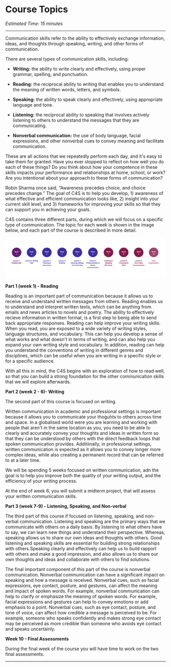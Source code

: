 # Course Topics
*Estimated Time: 15 minutes* 

---

Communication skills refer to the ability to effectively exchange information, ideas, and thoughts through speaking, writing, and other forms of communication.

There are several types of communication skills, including:
- **Writing:** the ability to write clearly and effectively, using proper grammar, spelling, and punctuation.

- **Reading:** the reciprocal ability to writing that enables you to understand the meaning of written words, letters, and symbols.
 
- **Speaking:** the ability to speak clearly and effectively, using appropriate language and tone.

- **Listening:** the reciprocal ability to speaking that involves actively listening to others to understand the messages that they are communicating.

- **Nonverbal communication:** the use of body language, facial expressions, and other nonverbal cues to convey meaning and facilitate communication.

These are all actions that we repeatedly perform each day, and it's easy to take them for granted. Have you ever stopped to reflect on how well you do each of these things? Do you think about how your competence in these skills impacts your performance and relationships at home, school, or work? Are you intentional about your approach to these forms of communication? 

Robin Sharma once said, “Awareness precedes choice, and choice precedes change.” The goal of C4S is to help you develop, 1) awareness of what effective and efficient communication looks like, 2) insight into your current skill level, and 3) frameworks for improving your skills so that they can support you in achieving your goals.


C4S contains three different parts, during which we will focus on a specific type of communication. The topic for each week is shown in the image below, and each part of the course is described in more detail.


![c4s topics](./C4S.png)


**Part 1 (week 1) - Reading**

Reading is an important part of communication because it allows us to receive and understand written messages from others. Reading enables us to understand and interpret written texts, which can be anything from emails and news articles to novels and poetry. The ability to effectively recieve information in written format, is a first step to benig able to send back appropriate responses. Reading can help improve your writing skills. When you read, you are exposed to a wide variety of writing styles, language structures, and vocabulary. This can help you develop a sense of what works and what doesn't in terms of writing, and can also help you expand your own writing style and vocabulary. In addition, reading can help you understand the conventions of writing in different genres and disciplines, which can be useful when you are writing in a specific style or for a specific audience. 

With all this in mind, the C4S begins with an exploration of how to read well, so that you can build a strong foundation for the other communication skills that we will explore afterwards.


**Part 2 (week 2 - 6)- Writing**

The second part of this course is focused on writing. 

Written communication in academic and professional settings is important because it allows you to communicate your thoguhts to others across time and space. In a globalised world were you are learning and working with people that aren't in the same location as you, you need to be able to clearly and accurately convey your thoughts and ideas in written form so that they can be understood by others with the direct feedback loops that spoken communication provides. Additiinally, in professional settings, written communication is expected as it allows you to convey longer more complex ideas, while also creating a permanent record that can be referred to at a later time. 

We will be spending 5 weeks focused on written communication, adn the goal is to help you improve both the quality of your writing output, and the efficiency of your writing process.

At the end of week 6, you will submit a midterm project, that will assess your written communication skills.

**Part 3 (week 7-9) - Listening, Speaking, and Non-verbal**

The third part of this course if focused on listening, speaking, and non-verbal communication.  Listening and speaking are the primary ways that we communicate with others on a daily basis. By listening to what others have to say, we can learn new things and understand their perspective. Whereas, speaking allows us to share our own ideas and thoughts with others. Good listening and speaking skills are essential for building strong relationships with others.Speaking clearly and effectively can  help us to build rapport with others and make a good impression, and also allows us to share our own thoughts and ideas and collaborate with others to find solutions.

The final important component of this part of the course is nonverbal communication. Nonverbal communication can have a significant impact on speaking and how a message is received. Nonverbal cues, such as facial expressions, eye contact, posture, and gestures, can affect the meaning and impact of spoken words. For example, nonverbal communication can help to clarify or emphasize the meaning of spoken words. For example, facial expressions and gestures can help to convey emotions or add emphasis to a point. Nonverbal cues, such as eye contact, posture, and tone of voice, can affect how credible a message is perceived to be. For example, someone who speaks confidently and makes strong eye contact may be perceived as more credible than someone who avoids eye contact and speaks uncertainly.


**Week 10 - Final Assessments**

During the final week of the course you will have time to work on the two final assessments.

---
